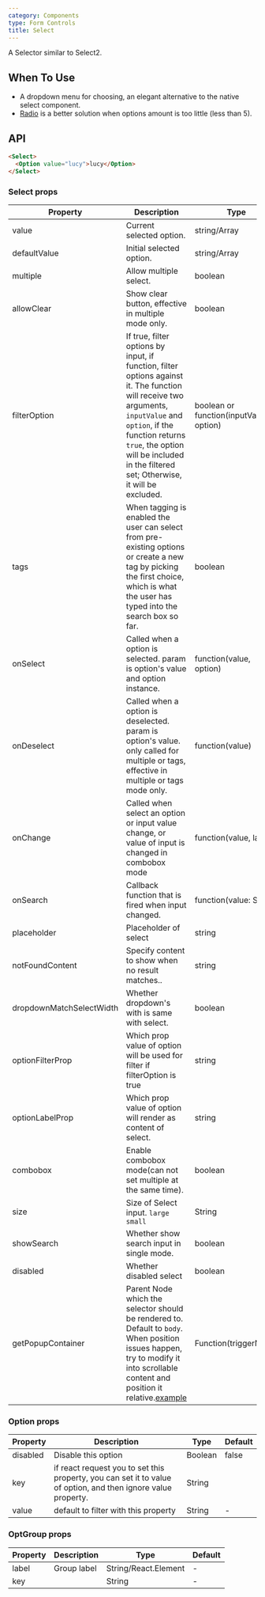 ```yaml
---
category: Components
type: Form Controls
title: Select
---
```


A Selector similar to Select2.

## When To Use

- A dropdown menu for choosing, an elegant alternative to the native select component.
- [Radio](/components/radio/) is a better solution when options amount is too little (less than 5).

## API

```html
<Select>
  <Option value="lucy">lucy</Option>
</Select>
```

### Select props

| Property     | Description           | Type     | Default       |
|----------|----------------|----------|--------------|
| value    | Current selected option. | string/Array<String>   |  -  |
| defaultValue | Initial selected option. | string/Array<String>   |  -  |
| multiple   | Allow multiple select. | boolean | false |
| allowClear   | Show clear button, effective in multiple mode only. | boolean | false |
| filterOption | If true, filter options by input, if function, filter options against it. The function will receive two arguments, `inputValue` and `option`, if the function returns `true`, the option will be included in the filtered set; Otherwise, it will be excluded. | boolean or function(inputValue, option) | true     |
| tags | When tagging is enabled the user can select from pre-existing options or create a new tag by picking the first choice, which is what the user has typed into the search box so far. | boolean |false |
| onSelect | Called when a option is selected. param is option's value and option instance. | function(value, option) | -   |
| onDeselect | Called when a option is deselected. param is option's value. only called for multiple or tags, effective in multiple or tags mode only. |  function(value) | -   |
| onChange | Called when select an option or input value change, or value of input is changed in combobox mode | function(value, label) | - |
| onSearch | Callback function that is fired when input changed. | function(value: String) |  |
| placeholder | Placeholder of select | string | - |
| notFoundContent | Specify content to show when no result matches..| string | 'Not Found' |
| dropdownMatchSelectWidth | Whether dropdown's with is same with select. | boolean | true |
| optionFilterProp | Which prop value of option will be used for filter if filterOption is true | string | value |
| optionLabelProp | Which prop value of option will render as content of select. | string | `children` |
| combobox | Enable combobox mode(can not set multiple at the same time). | boolean | false |
| size    | Size of Select input. `large` `small`  | String      |      default      |
| showSearch | Whether show search input in single mode.| boolean | false |
| disabled | Whether disabled select | boolean | false |
| getPopupContainer | Parent Node which the selector should be rendered to. Default to `body`. When position issues happen, try to modify it into scrollable content and position it relative.[example](http://codepen.io/anon/pen/xVBOVQ?editors=001) | Function(triggerNode) | () => document.body |

### Option props

| Property     | Description         | Type    | Default       |
|----------|----------------|----------|--------------|
| disabled    | Disable this option | Boolean   |  false  |
| key   | if react request you to set this property, you can set it to value of option, and then ignore value property. |  String |  |
| value   | default to filter with this property | String | - |

### OptGroup props

| Property     | Description           | Type     | Default          |
|----------|----------------|----------|-----------------|
| label    | Group label           | String/React.Element | -  |
| key      |                |  String  | -               |
